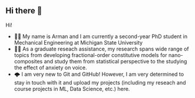 ## Hi there 👋

Hi! 

- 👨‍🎓 My name is Arman and I am currently a second-year PhD student in Mechanical Engineering at Michigan State University
- 🧑‍💻 As a graduate reseach assistance, my research spans wide range of topics from developing fractional-order constitutive models for nano-composites and study them from statistical perspective to the studying the effect of anxiety on voice.
- 🌩 I am very new to Git and GitHub! However, I am very determined to stay in touch with it and upload my projects (including my reseach and course projects in ML, Data Science, etc.) here.
<!--
**armankhoshnevis/armankhoshnevis** is a ✨ _special_ ✨ repository because its `README.md` (this file) appears on your GitHub profile.

Here are some ideas to get you started:

- 🔭 I’m currently working on ...
- 🌱 I’m currently learning ...
- 👯 I’m looking to collaborate on ...
- 🤔 I’m looking for help with ...
- 💬 Ask me about ...
- 📫 How to reach me: ...
- 😄 Pronouns: ...
- ⚡ Fun fact: ...
-->
